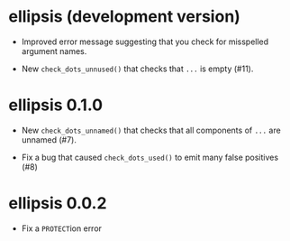 # ellipsis (development version)

* Improved error message suggesting that you check for misspelled argument 
  names.

* New `check_dots_unnused()` that checks that `...` is empty (#11).

# ellipsis 0.1.0

* New `check_dots_unnamed()` that checks that all components of `...` are
  unnamed (#7).

* Fix a bug that caused `check_dots_used()` to emit many false positives (#8)

# ellipsis 0.0.2

* Fix a `PROTECT`ion error
